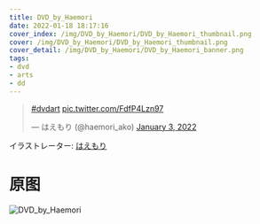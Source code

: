 ```yaml
---
title: DVD_by_Haemori
date: 2022-01-18 18:17:16
cover_index: /img/DVD_by_Haemori/DVD_by_Haemori_thumbnail.png
cover: /img/DVD_by_Haemori/DVD_by_Haemori_thumbnail.png
cover_detail: /img/DVD_by_Haemori/DVD_by_Haemori_banner.png
tags:
- dvd
- arts
- dd
---
```


<blockquote class="twitter-tweet"><p lang="und" dir="ltr"><a href="https://twitter.com/hashtag/dvdart?src=hash&amp;ref_src=twsrc%5Etfw">#dvdart</a> <a href="https://t.co/FdfP4Lzn97">pic.twitter.com/FdfP4Lzn97</a></p>&mdash; はえもり (@haemori_ako) <a href="https://twitter.com/haemori_ako/status/1477837117342593026?ref_src=twsrc%5Etfw">January 3, 2022</a></blockquote> <script async src="https://platform.twitter.com/widgets.js" charset="utf-8"></script>

イラストレーター: [はえもり](https://twitter.com/haemori_ako)

# 原图

![DVD_by_Haemori](/img/DVD_by_Haemori/DVD_by_Haemori.png)



